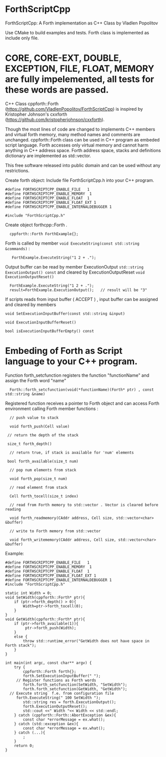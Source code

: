 # ForthScriptCpp

ForthScriptCpp: A Forth implementation as C++ Class by Vladlen Popolitov 

Use CMake to build examples and tests. Forth class is implemented as include only file.

CORE, CORE-EXT, DOUBLE, EXCEPTION, FILE, FLOAT, MEMORY are fully impelemented, all tests for these words are passed.
==============================================
C++ Class cppforth::Forth (https://github.com/VladlenPopolitov/ForthScriptCpp) 
is inspired by Kristopher Johnson's cxxforth (https://github.com/kristopherjohnson/cxxforth). 

Though the most lines of code are changed to implements C++ members and virtual 
forth memory, many method names and comments are unchanged. cppforth::Forth class
can be used in C++ program as embeded script language. Forth accesses only virtual memory
and cannot harm anything in C++ address space. Forth address space, stacks and definitions
dictionary are implemented as std::vector.

This free software released into public domain and can be used without any restrictions.

 Create forth object:
 Include file ForthScriptCpp.h into your C++ program. 

```
#define FORTHSCRIPTCPP_ENABLE_FILE   1
#define FORTHSCRIPTCPP_ENABLE_MEMORY  1
#define FORTHSCRIPTCPP_ENABLE_FLOAT  1
#define FORTHSCRIPTCPP_ENABLE_FLOAT_EXT 1
#define FORTHSCRIPTCPP_ENABLE_INTERNALDEBUGGER 1

#include "ForthScriptCpp.h"
```

 Create object forthcpp::Forth .

```
  cppforth::Forth ForthExample{};
```

 Forth is called by member `void ExecuteString(const std::string &commands)` :

```
   ForthExample.ExecuteString("1 2 + .");
```

 Output buffer can be read by member  ExecutionOutput `std::string ExecutionOutput() const` and cleared by ExecutionOutputReset `void ExecutionOutputReset()`
```
  ForthExample.ExecuteString("1 2 + .");
  result=ForthExample.ExecutionOutput();   // result will be "3"
```

 If scripts reads from input buffer ( ACCEPT ) , input buffer can be assigned and cleared by members

  `void SetExecutionInputBuffer(const std::string &input)`

  `void ExecutionInputBufferReset()`

  `bool isExecutionInputBufferEmpty() const `

 Embeding of Forth as Script language to your C++ program.
========================================================== 

  Function forth_setcfunction registers the function "functionName" and assign the Forth word "name"

```
  Forth::forth_setcfunction(void(*functionName)(Forth* ptr) , const std::string &name)
```

  Registered function receives a pointer to Forth object and can access Forth environment 
  calling Forth member functions :
```
  // push value to stack

  void forth_push(Cell value)
 
 // return the depth of the stack
 
 size_t forth_depth()

  // return true, if stack is available for 'num' elements
 
 bool forth_available(size_t num) 

  // pop num elements from stack

  void forth_pop(size_t num)

  // read element from stack

  Cell forth_tocell(size_t index)

  // read from Forth memory to std::vector . Vector is cleared before reading

  void forth_readmemory(CAddr address, Cell size, std::vector<char> &buffer)

  // write to Forth memory from std::vector

  void forth_writememory(CAddr address, Cell size, std::vector<char> &buffer)

```

Example:

```
#define FORTHSCRIPTCPP_ENABLE_FILE   1
#define FORTHSCRIPTCPP_ENABLE_MEMORY  1
#define FORTHSCRIPTCPP_ENABLE_FLOAT  1
#define FORTHSCRIPTCPP_ENABLE_FLOAT_EXT 1
#define FORTHSCRIPTCPP_ENABLE_INTERNALDEBUGGER 1
#include "ForthScriptCpp.h"

static int Width = 0;
void SetWidth(cppforth::Forth* ptr){
	if (ptr->forth_depth() > 0){
		Width=ptr->forth_tocell(0);
	}
}
void GetWidth(cppforth::Forth* ptr){
	if (ptr->forth_available(1)){
		 ptr->forth_push(Width);
	}
	else {
		throw std::runtime_error("GetWidth does not have space in Forth stack");
	}
}

int main(int argc, const char** argv) {
	try {
		cppforth::Forth forth{};
		forth.SetExecutionInputBuffer(" ");
	 // Register functions as Forth words		
		forth.forth_setcfunction(SetWidth, "SetWidth");
		forth.forth_setcfunction(GetWidth, "GetWidth");
  // Execute string  f.e. from configuration file
	 forth.ExecuteString(" 100 SetWidth ");
		std::string res = forth.ExecutionOutput();
		forth.ExecutionOutputReset();
		std::cout <<" Width "<< Width << std::endl;
	} catch (cppforth::Forth::AbortException &ex){
		const char *errorMessage = ex.what();
	} catch (std::exception &ex){
		const char *errorMessage = ex.what();
	} catch (...){
		;
	}
	return 0;
}
```
